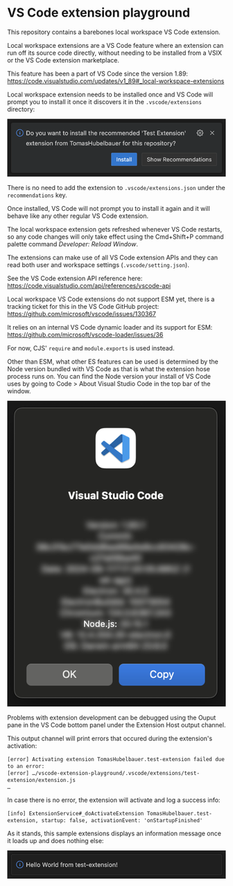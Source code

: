 # VS Code extension playground

This repository contains a barebones local workspace VS Code extension.

Local workspace extensions are a VS Code feature where an extension can run off
its source code directly, without needing to be installed from a VSIX or the
VS Code extension marketplace.

This feature has been a part of VS Code since the version 1.89:
https://code.visualstudio.com/updates/v1_89#_local-workspace-extensions

Local workspace extension needs to be installed once and VS Code will prompt you
to install it once it discovers it in the `.vscode/extensions` directory:

![](images/install-prompt.png)

There is no need to add the extension to `.vscode/extensions.json` under the
`recommendations` key.

Once installed, VS Code will not prompt you to install it again and it will
behave like any other regular VS Code extension.

The local workspace extension gets refreshed whenever VS Code restarts, so any
code changes will only take effect using the Cmd+Shift+P command palette command
*Developer: Reload Window*.

The extensions can make use of all VS Code extension APIs and they can read
both user and workspace settings (`.vscode/setting.json`).

See the VS Code extension API reference here:
https://code.visualstudio.com/api/references/vscode-api

Local workspace VS Code extensions do not support ESM yet, there is a tracking
ticket for this in the VS Code GitHub project:
https://github.com/microsoft/vscode/issues/130367

It relies on an internal VS Code dynamic loader and its support for ESM:
https://github.com/microsoft/vscode-loader/issues/36

For now, CJS' `require` and `module.exports` is used instead.

Other than ESM, what other ES features can be used is determined by the Node
version bundled with VS Code as that is what the extension hose process runs on.
You can find the Node version your install of VS Code uses by going to Code >
About Visual Studio Code in the top bar of the window.

![](images/node-version.png)

Problems with extension development can be debugged using the Ouput pane in the
VS Code bottom panel under the Extension Host output channel.

This output channel will print errors that occured during the extension's
activation:

```
[error] Activating extension TomasHubelbauer.test-extension failed due to an error:
[error] …/vscode-extension-playground/.vscode/extensions/test-extension/extension.js
…
```

In case there is no error, the extension will activate and log a success info:

```
[info] ExtensionService#_doActivateExtension TomasHubelbauer.test-extension, startup: false, activationEvent: 'onStartupFinished'
```

As it stands, this sample extensions displays an information message once it
loads up and does nothing else:

![](images/info-message.png)
